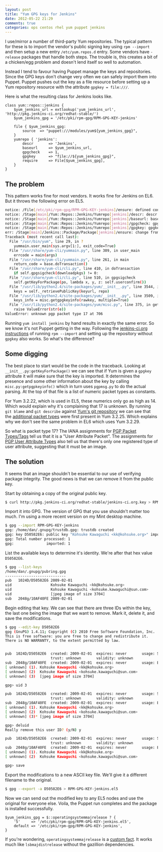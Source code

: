 ```yaml
---
layout: post
title: "Yum GPG keys for Jenkins"
date: 2012-05-22 21:29
comments: true
categories: ops centos rhel yum puppet jenkins
---
```


I use/mirror a number of third-party Yum repositories. The typical pattern for these is to import the vendor's public signing key using `rpm --import` and then setup a new entry `/etc/yum.repos.d` entry. Some vendors have `-release` packages that handle both steps. The trouble is, this creates a bit of a chicken/egg problem and doesn't lend itself so well to automation.

Instead I tend to favour having Puppet manage the keys and repositories. Since the GPG keys don't change very often we can safely import them into Puppet. Puppet pushes out the key as a file resource before setting up a Yum repository resource with the attribute `gpgkey = file:///`.

Here is what the resulting class for Jenkins looks like.

```
class yum::repos::jenkins {
    $yum_jenkins_url = extlookup('yum_jenkins_url', 'http://pkg.jenkins-ci.org/redhat-stable/')
    $yum_jenkins_gpg = '/etc/pki/rpm-gpg/RPM-GPG-KEY-jenkins'

    file { $yum_jenkins_gpg:
        source  => "puppet:///modules/yum${yum_jenkins_gpg}",
    }
    yumrepo { 'jenkins':
        descr       => 'Jenkins',
        baseurl     => $yum_jenkins_url,
        gpgcheck    => 1,
        gpgkey      => "file://${yum_jenkins_gpg}",
        require     => File[$yum_jenkins_gpg],
    }
}
```

## The problem

This pattern works fine for most vendors. It works fine for Jenkins on EL6. But it throws the following error on EL5.

``` sh
notice: /File[/etc/pki/rpm-gpg/RPM-GPG-KEY-jenkins]/ensure: defined content as '{md5}9fa06089848262c5a6383ec27fdd2575'
notice: /Stage[main]/Yum::Repos::Jenkins/Yumrepo[jenkins]/descr: descr changed '' to 'Jenkins'
notice: /Stage[main]/Yum::Repos::Jenkins/Yumrepo[jenkins]/baseurl: baseurl changed '' to 'http://pkg.jenkins-ci.org/redhat-stable/'
notice: /Stage[main]/Yum::Repos::Jenkins/Yumrepo[jenkins]/gpgcheck: gpgcheck changed '' to '1'
notice: /Stage[main]/Yum::Repos::Jenkins/Yumrepo[jenkins]/gpgkey: gpgkey changed '' to 'file:///etc/pki/rpm-gpg/RPM-GPG-KEY-jenkins'
err: /Stage[main]/Jenkins::Package/Package[jenkins]/ensure: change from absent to present failed: Execution of '/usr/bin/yum -d 0 -e 0 -y install jenkins' returned 1: warning: rpmts_HdrFromFdno: Header V4 DSA signature: NOKEY, key ID d50582e6
Traceback (most recent call last):
  File "/usr/bin/yum", line 29, in ?
    yummain.user_main(sys.argv[1:], exit_code=True)
  File "/usr/share/yum-cli/yummain.py", line 309, in user_main
    errcode = main(args)
  File "/usr/share/yum-cli/yummain.py", line 261, in main
    return_code = base.doTransaction()
  File "/usr/share/yum-cli/cli.py", line 410, in doTransaction
    if self.gpgsigcheck(downloadpkgs) != 0:
  File "/usr/share/yum-cli/cli.py", line 510, in gpgsigcheck
    self.getKeyForPackage(po, lambda x, y, z: self.userconfirm())
  File "/usr/lib/python2.4/site-packages/yum/__init__.py", line 3544, in getKeyForPackage
    keys = self._retrievePublicKey(keyurl, repo)
  File "/usr/lib/python2.4/site-packages/yum/__init__.py", line 3509, in _retrievePublicKey
    keys_info = misc.getgpgkeyinfo(rawkey, multiple=True)
  File "/usr/lib/python2.4/site-packages/yum/misc.py", line 375, in getgpgkeyinfo
    raise ValueError(str(e))
ValueError: unknown pgp packet type 17 at 706
```

Running `yum install jenkins` by hand results in exactly the same error. So we know it's not Puppet getting in the way. Following the [jenkins-ci.org instructions](https://wiki.jenkins-ci.org/display/JENKINS/Installing+Jenkins+on+RedHat+distributions) of running `rpm --import` and setting up the repository without `gpgkey` also works. So what's the difference?

## Some digging

The best place to start would be the code in the traceback. Looking at `__init__.py:getKeyForPackage()` we can see that if Yum is given a `gpgkey` attribute it will make sure that the key is imported. It determines the presence and some other information about the key by calling `misc.py:getpgpkeyinfo()` which in turn uses `pgpmsg.py` to do the actual parsing. At the top of that file is a list of numeric packet types as constants.

For Yum 3.2.22, which is used in EL5, these numerics only go as high as 14. Which would explain why it's complaining that 17 is unknown. By running `git blame` and `git describe` against [Yum's git repository](http://yum.baseurl.org/wiki/#Topullanonymouslyfromgitdothefollowing) we can see that the [additional packet types](http://yum.baseurl.org/gitweb?p=yum.git;a=commitdiff;h=4f50718ece4b8071ee380f2bbd03d0d16605183a) were first present in Yum 3.2.25. Which explains why we don't see the same problem in EL6 which uses Yum 3.2.29.

So what is packet type 17? The IANA assignments for [PGP Packet Types/Tags](http://www.iana.org/assignments/pgp-parameters/pgp-parameters.xml#pgp-parameters-2) tell us that it is a "User Attribute Packet". The assignments for [PGP User Attribute Types](http://www.iana.org/assignments/pgp-parameters/pgp-parameters.xml#pgp-parameters-3) also tell us that there's only one registered type of user attribute, suggesting that it must be an image.

## The solution

It seems that an image shouldn't be essential to our use of verifying package integrity. The good news is that we can remove it from the public key.

Start by obtaining a copy of the original public key.

``` sh
$ curl http://pkg.jenkins-ci.org/redhat-stable/jenkins-ci.org.key > RPM-GPG-KEY-jenkins
```

Import it into GPG. The version of GPG that you use shouldn't matter too much. I'm using a more recent version on my Mint desktop machine.

``` sh
$ gpg --import RPM-GPG-KEY-jenkins
gpg: /home/dan/.gnupg/trustdb.gpg: trustdb created
gpg: key D50582E6: public key "Kohsuke Kawaguchi <kk@kohsuke.org>" imported
gpg: Total number processed: 1
gpg:               imported: 1
```

List the available keys to determine it's identity. We're after that hex value `D50582E6`.

``` sh
$ gpg --list-keys
/home/dan/.gnupg/pubring.gpg
----------------------------
pub   1024D/D50582E6 2009-02-01
uid                  Kohsuke Kawaguchi <kk@kohsuke.org>
uid                  Kohsuke Kawaguchi <kohsuke.kawaguchi@sun.com>
uid                  [jpeg image of size 3704]
sub   2048g/10AF40FE 2009-02-01
```

Begin editing that key. We can see that there are three IDs within the key, the last one being the image that we want to remove. Mark it, delete it, and save the modifications.

``` sh
$ gpg --edit-key D50582E6
gpg (GnuPG) 1.4.11; Copyright (C) 2010 Free Software Foundation, Inc.
This is free software: you are free to change and redistribute it.
There is NO WARRANTY, to the extent permitted by law.


pub  1024D/D50582E6  created: 2009-02-01  expires: never       usage: SC  
                     trust: unknown       validity: unknown
sub  2048g/10AF40FE  created: 2009-02-01  expires: never       usage: E   
[ unknown] (1). Kohsuke Kawaguchi <kk@kohsuke.org>
[ unknown] (2)  Kohsuke Kawaguchi <kohsuke.kawaguchi@sun.com>
[ unknown] (3)  [jpeg image of size 3704]

gpg> uid 3

pub  1024D/D50582E6  created: 2009-02-01  expires: never       usage: SC  
                     trust: unknown       validity: unknown
sub  2048g/10AF40FE  created: 2009-02-01  expires: never       usage: E   
[ unknown] (1). Kohsuke Kawaguchi <kk@kohsuke.org>
[ unknown] (2)  Kohsuke Kawaguchi <kohsuke.kawaguchi@sun.com>
[ unknown] (3)* [jpeg image of size 3704]

gpg> deluid
Really remove this user ID? (y/N) y

pub  1024D/D50582E6  created: 2009-02-01  expires: never       usage: SC  
                     trust: unknown       validity: unknown
sub  2048g/10AF40FE  created: 2009-02-01  expires: never       usage: E   
[ unknown] (1). Kohsuke Kawaguchi <kk@kohsuke.org>
[ unknown] (2)  Kohsuke Kawaguchi <kohsuke.kawaguchi@sun.com>

gpg> save
```

Export the modifications to a new ASCII key file. We'll give it a different filename to the original.

``` sh
$ gpg --export -a D50582E6 > RPM-GPG-KEY-jenkins.el5
```

Now we can send out the modified key to any EL5 nodes and use the original for everyone else. Voila, the Puppet run completes and the package is installed successfully.

```
$yum_jenkins_gpg = $::operatingsystemmajrelease ? {
    '5'     => '/etc/pki/rpm-gpg/RPM-GPG-KEY-jenkins.el5',
    default => '/etc/pki/rpm-gpg/RPM-GPG-KEY-jenkins',
}
```

If you're wondering, `operatingsystemmajrelease` is a [custom fact](https://gist.github.com/1778618). It works much like `lsbmajdistrelease` without the gazillion dependencies.
